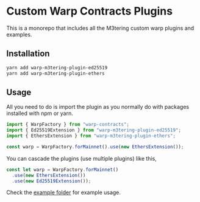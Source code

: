 # Custom Warp Contracts Plugins

This is a monorepo that includes all the M3tering custom warp plugins and examples.

## Installation

```bash
yarn add warp-m3tering-plugin-ed25519
yarn add warp-m3tering-plugin-ethers
```

## Usage

All you need to do is import the plugin as you normally do with packages installed with npm or yarn.

```js
import { WarpFactory } from "warp-contracts";
import { Ed25519Extension } from "warp-m3tering-plugin-ed25519";
import { EthersExtension } from "warp-m3tering-plugin-ethers";

const warp = WarpFactory.forMainnet().use(new EthersExtension());
```

You can cascade the plugins (use multiple plugins) like this,

```js
const let warp = WarpFactory.forMainnet()
  .use(new EthersExtension())
  .use(new Ed25519Extension());
```

Check the [example folder](./example/) for example usage.
